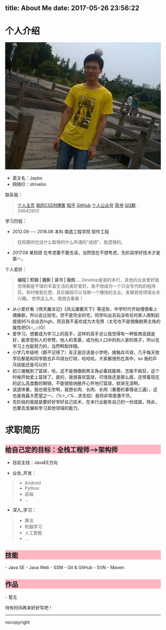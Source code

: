 title: About Me
date: 2017-05-26 23:56:22
---

# 个人介绍
![Me](../images/owe.jpg)

- 英文名：Jaybo
- 网络ID：strivebo

联系我：
> [个人主页](http://www.strivebo.me) 
> [我的CSDN博客](http://blog.csdn.net/u012195214)
> [知乎](https://www.zhihu.com/people/jaybo-52)
> [GitHub](https://github.com/strivebo)
> [个人公众号](http://mp.weixin.qq.com/s/RYoVrQfw54Gn65LAbhReuA) 
> [简书](http://www.jianshu.com/users/fb94103a46a1/timeline)
> [QQ群]() : 34642903

学习历程：

- 2012.09 --- 2016.06   本科  南昌工程学院    软件工程 
> 在校期间也没什么取得的什么所谓的"成绩"，挺遗憾的。
> 
> 
- 2017.09   某校硕     在考虑要不要去读，当然现在不想考虑，先阶段学好技术才是第一。

个人爱好：
>**编程 | 剪辑 | 摄影 | 读书 | 锻炼 ...**
>Develop是我的本行，其他的业余爱好我觉得都是不错的丰富生活的美好爱好。我不想成为一个只会写代码的程序员。有时候我在想，其实编程可以当做一个赚钱的主业，发展其他领域业余兴趣。
世界这么大，我想去看看！

- 从小爱好看《倚天屠龙记》《风云雄霸天下》等这些，中学时代开始慢慢看上偶像剧，所以会比较宅，但不是完全的宅，同学叫出去玩没有任何家人限制前提我95%会出去high，而且我不喜欢成为大宅男（太宅也不是偶像剧男主角的属性吧O(∩_∩)O）
- 爱学习，想要成为学习上的高手，这样的高手总让我觉得有一种智商高就是好，能享受别人的夸赞，他人的羡慕，成为别人口中的别人家的孩子，所以在学习上也挺努力的，当然鸭梨伴随。
- 小学几年级吧（额不记得了）反正是应该是小学吧，接触兵乓球，几乎每天放学后都是和同学跑去乒乓球台打球，哈哈哈，大家都很热在其中，so 我的乒乓技能还是可以的！
- 初三接触到了篮球，哈，这不是偶像剧男主角必备技能嘛，怎能不疯狂，这个时候开始爱上篮球了。是的，我很喜欢篮球，可惜我还是那么瘦，还带着现在的这么高度数的眼镜，不能很愉快敞开心怀地打篮球，欲哭无泪啊。
- 说道体重，我也很无奈啊，我想长肉、长肉、长肉（重要的事情说三遍），这也是我最大愿望之一。（%>_<%...求支招）我将非常感激不尽。
- 先阶段的我就是要好好学好自己技术，在本行业能有自己的一份成就。除此，也要去发展和学习其他领域的能力。



# 求职简历
<div style="background-color: #FFB6C1;"><h2>给自己定的目标：全栈工程师-->架构师</h2></div>

- 目前主线：JavaEE方向

- 业余_开发：
> - Android
> - Python 
> - 前端
> - ...

- 深入_学习：
> - 算法
> - 机器学习
> - 人工智能
> - ...

<div style="background-color: #FFB6C1;"><h2>技能</h2></div>
- Java SE
- Java Web
- SSM
- Git & GitHub
- SVN
- Maven


<div style="background-color: #FFB6C1;"><h2>作品</h2></div>
- 暂无


待有时间再来好好写吧！



---
nocopyright